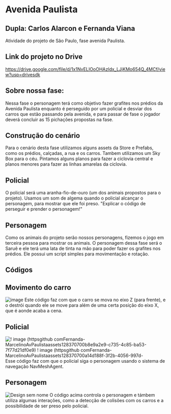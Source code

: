 # Avenida Paulista

## Dupla: Carlos Alarcon e Fernanda Viana
Atividade do projeto de São Paulo, fase avenida Paulista.

## Link do projeto no Drive
https://drive.google.com/file/d/1x1NvELIOoOHAzldx_LJjKMo654Q_4MCf/view?usp=drivesdk

## Sobre nossa fase:
Nessa fase o personagem terá como objetivo fazer grafites nos prédios da Avenida Paulista enquanto é perseguido por um policial e desviar dos carros que estão passando pela avenida, e para passar de fase o jogador deverá concluir as 15 pichações propostas na fase.

## Construção do cenário
Para o cenário desta fase utilizamos alguns assets da Store e Prefabs, como os prédios, calçadas, a rua e os carros. Tambem utilizamos um Sky Box para o céu. Pintamos alguns planos para fazer a ciclovia central e planos menores para fazer as linhas amarelas da ciclovia.

## Policial
O policial será uma aranha-fio-de-ouro (um dos animais propostos para o projeto). Usamos um som de algema quando o policial alcançar o personagem, para mostrar que ele foi preso. "Explicar o código de perseguir e prender o personagem!"

## Personagem
Como os animais do projeto serão nossos personagens, fizemos o jogo em terceira pessoa para mostrar os animais. O personagem dessa fase será o Saruê e ele terá uma lata de tinta na mão para poder fazer os grafites nos prédios. Ele possui um script simples para movimentação e rotação.

## Códigos

## Movimento do carro
![image](https://github.com/Fernanda-Marcelino/AvPaulista/assets/128370700/096f7b2b-f795-4f22-bdcf-1ade536a90a1)
Este código faz com que o carro se mova no eixo Z (para frente), e o destrói quando ele se move para além de uma certa posição do eixo X, que é aonde acaba a cena.

## Policial
![! image (httpsgithub comFernanda-MarcelinoAvPaulistaassets128370700b8e9a2e9-c735-4c85-ba53-7f77d21df0e9) ! image (httpsgithub comFernanda-MarcelinoAvPaulistaassets128370700a14d188f-3f2b-4056-997d-](https://github.com/Fernanda-Marcelino/AvPaulista/assets/128370700/40810452-1450-4925-b76a-75450a76d26a)
Esse código faz com que o policial siga o personagem usando o sistema de navegação NavMeshAgent.

## Personagem
![Design sem nome](https://github.com/Fernanda-Marcelino/AvPaulista/assets/128370700/7c3087c0-9479-44e6-8de1-c2accdcc0769)
O código acima controla o personagem e támbem utiliza algumas interações, como a detecção de colisões com os carros e a possibilidade de ser preso pelo policial.









